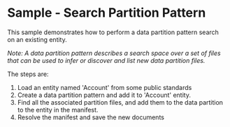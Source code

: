 # Sample - Search Partition Pattern

This sample demonstrates how to perform a data partition pattern search on an existing entity.

*Note: A data partition pattern describes a search space over a set of files that can be used to infer or discover and list new data partition files.*

The steps are:
  1. Load an entity named 'Account' from some public standards
  2. Create a data partition pattern and add it to 'Account' entity.
  3. Find all the associated partition files, and add them to the data partition to the entity in the manifest.
  4. Resolve the manifest and save the new documents